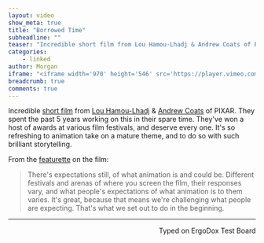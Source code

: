 ```yaml
---
layout: video
show_meta: true
title: "Borrowed Time"
subheadline: ""
teaser: "Incredible short film from Lou Hamou-Lhadj & Andrew Coats of PIXAR."
categories:
    - linked
author: Morgan
iframe: "<iframe width='970' height='546' src='https://player.vimeo.com/video/187257744' frameborder='0' allowfullscreen></iframe>"
breadcrumb: true
comments: true
---
```


Incredible [short film](http://www.borrowedtimeshort.com/) from [Lou Hamou-Lhadj](https://twitter.com/lou_hamoulhadj) & [Andrew Coats](https://twitter.com/AndrewWCoats) of PIXAR. They spent the past 5 years working on this in their spare time. They've won a host of awards at various film festivals, and deserve every one. It's so refreshing to animation take on a mature theme, and to do so with such brilliant storytelling.

From the [featurette](https://vimeo.com/187281621) on the film:

> There's expectations still, of what animation is and could be. Different festivals and arenas of where you screen the film, their responses vary, and what people's expectations of what animation is to them varies. It's great, because that means we're challenging what people are expecting. That's what we set out to do in the beginning.

---
<p align="right">Typed on ErgoDox Test Board</p>
